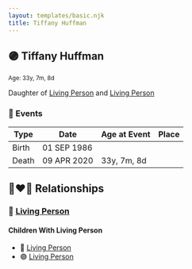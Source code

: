 ```yaml
---
layout: templates/basic.njk
title: Tiffany Huffman
---
```

## 🟣 Tiffany Huffman
<small>Age: 33y, 7m, 8d</small>

Daughter of [Living Person](/people/7/75942208) and [Living Person](/people/2/24508944)

### 📆 Events

Type | Date | Age at Event | Place
------ | ------ | ------ | ------
Birth | 01 SEP 1986 |  |
Death | 09 APR 2020 | 33y, 7m, 8d |

## 👩‍❤️‍👨 Relationships

### 🔵 [Living Person](/people/4/46871716)

#### Children With Living Person
* 🔵 [Living Person](/people/2/21833280)
* 🟣 [Living Person](/people/4/42999695)